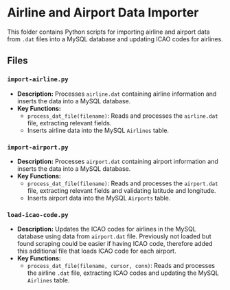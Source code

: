 # Airline and Airport Data Importer

This folder contains Python scripts for importing airline and airport data from `.dat` files into a MySQL database and updating ICAO codes for airlines.

## Files

### `import-airline.py`

- **Description:** Processes `airline.dat` containing airline information and inserts the data into a MySQL database.
- **Key Functions:**
  - `process_dat_file(filename)`: Reads and processes the `airline.dat` file, extracting relevant fields.
  - Inserts airline data into the MySQL `Airlines` table.

### `import-airport.py`

- **Description:** Processes `airport.dat` containing airport information and inserts the data into a MySQL database.
- **Key Functions:**
  - `process_dat_file(filename)`: Reads and processes the `airport.dat` file, extracting relevant fields and validating latitude and longitude.
  - Inserts airport data into the MySQL `Airports` table.

### `load-icao-code.py`

- **Description:** Updates the ICAO codes for airlines in the MySQL database using data from `airport.dat` file. Previously not loaded but found scraping could be easier if having ICAO code, therefore added this additional file that loads ICAO code for each airport.
- **Key Functions:**
  - `process_dat_file(filename, cursor, conn)`: Reads and processes the airline `.dat` file, extracting ICAO codes and updating the MySQL `Airlines` table.
